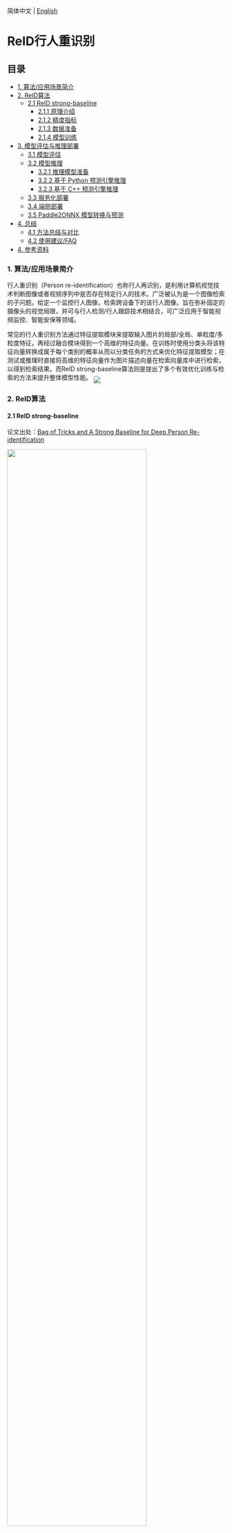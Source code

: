 简体中文 | [English](../../en/algorithm_introduction/reid.md)

# ReID行人重识别

## 目录

- [1. 算法/应用场景简介](#1-算法应用场景简介)
- [2. ReID算法](#2-reid算法)
  - [2.1 ReID strong-baseline](#21-reid-strong-baseline)
    - [2.1.1 原理介绍](#211-原理介绍)
    - [2.1.2 精度指标](#212-精度指标)
    - [2.1.3 数据准备](#213-数据准备)
    - [2.1.4 模型训练](#214-模型训练)
- [3. 模型评估与推理部署](#3-模型评估与推理部署)
  - [3.1 模型评估](#31-模型评估)
  - [3.2 模型推理](#32-模型推理)
    - [3.2.1 推理模型准备](#321-推理模型准备)
    - [3.2.2 基于 Python 预测引擎推理](#322-基于-python-预测引擎推理)
    - [3.2.3 基于 C++ 预测引擎推理](#323-基于-c-预测引擎推理)
  - [3.3 服务化部署](#33-服务化部署)
  - [3.4 端侧部署](#34-端侧部署)
  - [3.5 Paddle2ONNX 模型转换与预测](#35-paddle2onnx-模型转换与预测)
- [4. 总结](#4-总结)
  - [4.1 方法总结与对比](#41-方法总结与对比)
  - [4.2 使用建议/FAQ](#42-使用建议faq)
- [4. 参考资料](#4-参考资料)

### 1. 算法/应用场景简介

行人重识别（Person re-identification）也称行人再识别，是利用计算机视觉技术判断图像或者视频序列中是否存在特定行人的技术。广泛被认为是一个图像检索的子问题。给定一个监控行人图像，检索跨设备下的该行人图像。旨在弥补固定的摄像头的视觉局限，并可与行人检测/行人跟踪技术相结合，可广泛应用于智能视频监控、智能安保等领域。

常见的行人重识别方法通过特征提取模块来提取输入图片的局部/全局、单粒度/多粒度特征，再经过融合模块得到一个高维的特征向量。在训练时使用分类头将该特征向量转换成属于每个类别的概率从而以分类任务的方式来优化特征提取模型；在测试或推理时直接将高维的特征向量作为图片描述向量在检索向量库中进行检索，以得到检索结果。而ReID strong-baseline算法则是提出了多个有效优化训练与检索的方法来提升整体模型性能。
<img src="../../images/reid/reid_overview.jpg" align="middle">

### 2. ReID算法

#### 2.1 ReID strong-baseline

论文出处：[Bag of Tricks and A Strong Baseline for Deep Person Re-identification](https://openaccess.thecvf.com/content_CVPRW_2019/papers/TRMTMCT/Luo_Bag_of_Tricks_and_a_Strong_Baseline_for_Deep_Person_CVPRW_2019_paper.pdf)

<img src="../../images/reid/strong-baseline.jpg" width="80%">

##### 2.1.1 原理介绍

作者以普遍使用的基于 ResNet50 的行人重识别模型为基础，探索并总结了以下几种有效且适用性较强的优化方法，大幅度提高了在多个行人重识别数据集上的指标。

1. Warmup：在训练一开始让学习率从一个较小值逐渐升高后再开始下降，有利于梯度下降优化时的稳定性，从而找到更优的参数模型。
2. Random erasing augmentation：随机区域擦除，通过数据增强来提升模型的泛化能力。
3. Label smoothing：标签平滑，提升模型的泛化能力。
4. Last stride=1：设定特征提取模块的最后一个stage的下采样为1，增大输出特征图的分辨率来保留更多细节，提升模型的分类能力。
5. BNNeck：特征向量输入分类头之前先经过BNNeck，让特征在超球体表面服从正态分布，减少了同时优化IDLoss和TripLetLoss的难度。
6. Center loss：给每个类别一个可学习的聚类中心，训练时让类内特征靠近聚类中心，减少类内差异，增大类间差异。
7. Reranking：在检索时考虑查询图像的近邻候选对象，根据候选对象的近邻图像的是否也含有查询图像的情况来优化距离矩阵，最终提升检索精度。

##### 2.1.2 精度指标

以下表格总结了复现的ReID strong-baseline的3种配置在 Market1501 数据集上的精度指标，

| 配置文件                         | recall@1(\%) | mAP(\%) | 参考recall@1(\%) | 参考mAP(\%) | 预训练模型下载地址                                                                                                                      | inference模型下载地址                                                                                                          |
| -------------------------------- | ------------ | ------- | ---------------- | ----------- | --------------------------------------------------------------------------------------------------------------------------------------- | ------------------------------------------------------------------------------------------------------------------------------ |
| baseline.yaml                    | 88.45        | 74.37   | 87.7             | 74.0        | [下载链接](https://paddle-imagenet-models-name.bj.bcebos.com/dygraph/rec/reid/pretrain/baseline_pretrained.pdparams)                    | [下载链接](https://paddle-imagenet-models-name.bj.bcebos.com/dygraph/rec/reid/inference/baseline_infer.tar)                    |
| softmax_triplet.yaml             | 94.29        | 85.57   | 94.1             | 85.7        | [下载链接](https://paddle-imagenet-models-name.bj.bcebos.com/dygraph/rec/reid/pretrain/softmax_triplet_pretrained.pdparams)             | [下载链接](https://paddle-imagenet-models-name.bj.bcebos.com/dygraph/rec/reid/inference/softmax_triplet_infer.tar)             |
| softmax_triplet_with_center.yaml | 94.50        | 85.82   | 94.5             | 85.9        | [下载链接](https://paddle-imagenet-models-name.bj.bcebos.com/dygraph/rec/reid/pretrain/softmax_triplet_with_center_pretrained.pdparams) | [下载链接](https://paddle-imagenet-models-name.bj.bcebos.com/dygraph/rec/reid/inference/softmax_triplet_with_center_infer.tar) |

注：上述参考指标由使用作者开源的代码在我们的设备上训练多次得到，由于系统环境、torch版本、CUDA版本不同等原因，与作者提供的指标可能存在略微差异。

接下来主要以`softmax_triplet_with_center.yaml`配置和训练好的模型文件为例，展示在 Market1501 数据集上进行训练、测试、推理的过程。

##### 2.1.3 数据准备

下载 [Market-1501-v15.09.15.zip](https://pan.baidu.com/s/1ntIi2Op?_at_=1654142245770) 数据集，解压到`PaddleClas/dataset/`下，并组织成以下文件结构：

  ```shell
  PaddleClas/dataset/market1501
  └── Market-1501-v15.09.15/
      ├── bounding_box_test/     # gallery集图片
      ├── bounding_box_train/    # 训练集图片
      ├── gt_bbox/
      ├── gt_query/
      ├── query/                 # query集图片
      ├── generate_anno.py
      ├── bounding_box_test.txt  # gallery集路径
      ├── bounding_box_train.txt # 训练集路径
      ├── query.txt              # query集路径
      └── readme.txt
  ```

##### 2.1.4 模型训练

1. 执行以下命令开始训练

    单卡训练：
    ```shell
    python3.7 tools/train.py -c ./ppcls/configs/reid/strong_baseline/softmax_triplet_with_center.yaml
    ```

    多卡训练：

    多卡训练需修改训练配置的采样器字段以适配分布式训练，如下所示：
    ```yaml
    sampler:
      name: PKSampler
      batch_size: 64
      sample_per_id: 4
      drop_last: False
      sample_method: id_avg_prob
      shuffle: True
    ```
    然后执行以下命令：
    ```shell
    export CUDA_VISIBLE_DEVICES=0,1,2,3
    python3.7 -m paddle.distributed.launch --gpus="0,1,2,3" tools/train.py \
    -c ./ppcls/configs/reid/strong_baseline/softmax_triplet_with_center.yaml
    ```
    注：单卡训练大约需要1个小时。

2. 查看训练日志和保存的模型参数文件

    训练过程中会在屏幕上实时打印loss等指标信息，同时会保存日志文件`train.log`、模型参数文件`*.pdparams`、优化器参数文件`*.pdopt`等内容到`Global.output_dir`指定的文件夹下，默认在`PaddleClas/output/RecModel/`文件夹下。

### 3. 模型评估与推理部署

#### 3.1 模型评估

准备用于评估的`*.pdparams`模型参数文件，可以使用训练好的模型，也可以使用[2.1.4 模型训练](#214-模型训练)中保存的模型。

- 以训练过程中保存的`latest.pdparams`为例，执行如下命令即可进行评估。

  ```shell
  python3.7 tools/eval.py \
  -c ./ppcls/configs/reid/strong_baseline/softmax_triplet_with_center.yaml \
  -o Global.pretrained_model="./output/RecModel/latest"
  ```

- 以训练好的模型为例，下载 [softmax_triplet_with_center_pretrained.pdparams](https://paddle-imagenet-models-name.bj.bcebos.com/dygraph/rec/reid/pretrain/softmax_triplet_with_center_pretrained.pdparams) 到 `PaddleClas/pretrained_models` 文件夹中，执行如下命令即可进行评估。

  ```shell
  # 下载模型
  cd PaddleClas
  mkdir pretrained_models
  cd pretrained_models
  wget https://paddle-imagenet-models-name.bj.bcebos.com/dygraph/rec/reid/pretrain/softmax_triplet_with_center_pretrained.pdparams
  cd ..
  # 评估
  python3.7 tools/eval.py \
  -c ppcls/configs/reid/strong_baseline/softmax_triplet_with_center.yaml \
  -o Global.pretrained_model="pretrained_models/softmax_triplet_with_center_pretrained"
  ```
  注：`pretrained_model` 后填入的地址不需要加 `.pdparams` 后缀，在程序运行时会自动补上。

- 查看输出结果
  ```log
  ...
  ...
  ppcls INFO: unique_endpoints {''}
  ppcls INFO: Found /root/.paddleclas/weights/resnet50-19c8e357_torch2paddle.pdparams
  ppcls INFO: gallery feature calculation process: [0/125]
  ppcls INFO: gallery feature calculation process: [20/125]
  ppcls INFO: gallery feature calculation process: [40/125]
  ppcls INFO: gallery feature calculation process: [60/125]
  ppcls INFO: gallery feature calculation process: [80/125]
  ppcls INFO: gallery feature calculation process: [100/125]
  ppcls INFO: gallery feature calculation process: [120/125]
  ppcls INFO: Build gallery done, all feat shape: [15913, 2048], begin to eval..
  ppcls INFO: query feature calculation process: [0/27]
  ppcls INFO: query feature calculation process: [20/27]
  ppcls INFO: Build query done, all feat shape: [3368, 2048], begin to eval..
  ppcls INFO: re_ranking=False
  ppcls INFO: [Eval][Epoch 0][Avg]recall1: 0.94507, recall5: 0.98248, mAP: 0.85827
  ```
  默认评估日志保存在`PaddleClas/output/RecModel/eval.log`中，可以看到我们提供的 `softmax_triplet_with_center_pretrained.pdparams` 模型在 Market1501 数据集上的评估指标为recall@1=0.94507，recall@5=0.98248，mAP=0.85827

#### 3.2 模型推理

##### 3.2.1 推理模型准备

可以将训练过程中保存的模型文件转换成 inference 模型并推理，或者使用我们提供的转换好的 inference 模型直接进行推理
  - 将训练过程中保存的模型文件转换成 inference 模型，同样以 `latest.pdparams` 为例，执行以下命令进行转换
    ```shell
    python3.7 tools/export_model.py \
    -c ppcls/configs/reid/strong_baseline/softmax_triplet_with_center.yaml \
    -o Global.pretrained_model="output/RecModel/latest" \
    -o Global.save_inference_dir="./deploy/softmax_triplet_with_center_infer"
    ```

  - 或者下载并解压我们提供的 inference 模型
    ```shell
    cd PaddleClas/deploy
    wget https://paddle-imagenet-models-name.bj.bcebos.com/dygraph/rec/reid/inference/softmax_triplet_with_center_infer.tar
    tar xf softmax_triplet_with_center_infer.tar
    cd ../
    ```

##### 3.2.2 基于 Python 预测引擎推理

  1. 修改 `PaddleClas/deploy/configs/inference_rec.yaml`
      - 将 `infer_imgs:` 后的路径段改为 Market1501 中 query 文件夹下的任意一张图片路径（下方配置使用的是`0294_c1s1_066631_00.jpg`图片的路径）
      - 将 `rec_inference_model_dir:` 后的字段改为解压出来的 softmax_triplet_with_center_infer 文件夹路径
      - 将 `transform_ops:` 字段下的预处理配置改为 `softmax_triplet_with_center.yaml` 中`Eval.Query.dataset` 下的预处理配置

      ```yaml
      Global:
        infer_imgs: "../dataset/market1501/Market-1501-v15.09.15/query/0294_c1s1_066631_00.jpg"
        rec_inference_model_dir: "./softmax_triplet_with_center_infer"
        batch_size: 1
        use_gpu: False
        enable_mkldnn: True
        cpu_num_threads: 10
        enable_benchmark: False
        use_fp16: False
        ir_optim: True
        use_tensorrt: False
        gpu_mem: 8000
        enable_profile: False

      RecPreProcess:
        transform_ops:
          - ResizeImage:
              size: [128, 256]
              return_numpy: False
              interpolation: "bilinear"
              backend: "pil"
          - ToTensor:
          - Normalize:
              mean: [0.485, 0.456, 0.406]
              std: [0.229, 0.224, 0.225]

      RecPostProcess: null
      ```

  2. 执行推理命令

       ```shell
       cd PaddleClas/deploy/
       python3.7 python/predict_rec.py -c ./configs/inference_rec.yaml
       ```

  3. 查看输出结果，实际结果为一个长度2048的向量，表示输入图片经过模型转换后得到的特征向量

       ```log
       0294_c1s1_066631_00.jpg:        [ 0.01806974  0.00476423 -0.00508293 ...  0.03925538  0.00377574
        -0.00849029]
       ```
        推理时的输出向量储存在[predict_rec.py](../../../deploy/python/predict_rec.py#L134-L135)的`result_dict`变量中。

  4. 批量预测，将配置文件中`infer_imgs:`后的路径改为为文件夹即可，如`../dataset/market1501/Market-1501-v15.09.15/query`，会预测并逐个输出query下所有图片的特征向量。

##### 3.2.3 基于 C++ 预测引擎推理

PaddleClas 提供了基于 C++ 预测引擎推理的示例，您可以参考[服务器端 C++ 预测](../inference_deployment/cpp_deploy.md)来完成相应的推理部署。如果您使用的是 Windows 平台，可以参考基于 Visual Studio 2019 Community CMake 编译指南完成相应的预测库编译和模型预测工作。

#### 3.3 服务化部署

Paddle Serving 提供高性能、灵活易用的工业级在线推理服务。Paddle Serving 支持 RESTful、gRPC、bRPC 等多种协议，提供多种异构硬件和多种操作系统环境下推理解决方案。更多关于Paddle Serving 的介绍，可以参考Paddle Serving 代码仓库。

PaddleClas 提供了基于 Paddle Serving 来完成模型服务化部署的示例，您可以参考[模型服务化部署](../inference_deployment/paddle_serving_deploy.md)来完成相应的部署工作。

#### 3.4 端侧部署

Paddle Lite 是一个高性能、轻量级、灵活性强且易于扩展的深度学习推理框架，定位于支持包括移动端、嵌入式以及服务器端在内的多硬件平台。更多关于 Paddle Lite 的介绍，可以参考Paddle Lite 代码仓库。

PaddleClas 提供了基于 Paddle Lite 来完成模型端侧部署的示例，您可以参考[端侧部署](../inference_deployment/paddle_lite_deploy.md)来完成相应的部署工作。

#### 3.5 Paddle2ONNX 模型转换与预测

Paddle2ONNX 支持将 PaddlePaddle 模型格式转化到 ONNX 模型格式。通过 ONNX 可以完成将 Paddle 模型到多种推理引擎的部署，包括TensorRT/OpenVINO/MNN/TNN/NCNN，以及其它对 ONNX 开源格式进行支持的推理引擎或硬件。更多关于 Paddle2ONNX 的介绍，可以参考Paddle2ONNX 代码仓库。

PaddleClas 提供了基于 Paddle2ONNX 来完成 inference 模型转换 ONNX 模型并作推理预测的示例，您可以参考[Paddle2ONNX 模型转换与预测](../../../deploy/paddle2onnx/readme.md)来完成相应的部署工作。

### 4. 总结

#### 4.1 方法总结与对比

上述算法能快速地迁移至多数的ReID模型中，能进一步提升ReID模型的性能。

#### 4.2 使用建议/FAQ

Market1501 数据集比较小，可以尝试训练多次取最高精度。

### 4. 参考资料

1. [Bag of Tricks and A Strong Baseline for Deep Person Re-identification](https://openaccess.thecvf.com/content_CVPRW_2019/papers/TRMTMCT/Luo_Bag_of_Tricks_and_a_Strong_Baseline_for_Deep_Person_CVPRW_2019_paper.pdf)
2. [michuanhaohao/reid-strong-baseline](https://github.com/michuanhaohao/reid-strong-baseline)
3. [行人重识别数据集之 Market1501 数据集_star_function的博客-CSDN博客_market1501数据集](https://blog.csdn.net/qq_39220334/article/details/121470106)
4. [Deep Learning for Person Re-identification:A Survey and Outlook](https://arxiv.org/abs/2001.04193)
